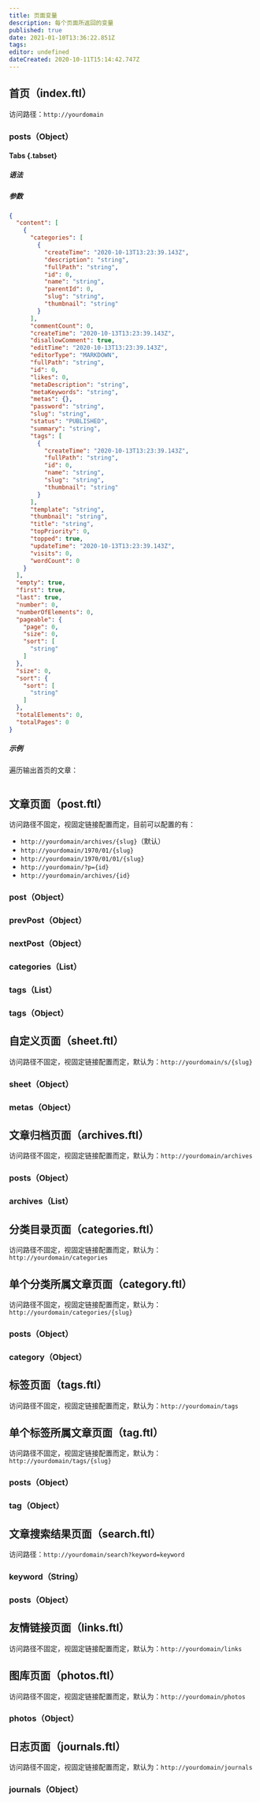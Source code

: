 ```yaml
---
title: 页面变量
description: 每个页面所返回的变量
published: true
date: 2021-01-10T13:36:22.851Z
tags: 
editor: undefined
dateCreated: 2020-10-11T15:14:42.747Z
---
```


## 首页（index.ftl）

访问路径：`http://yourdomain`

### posts（Object）

#### Tabs {.tabset}
##### 语法

##### 参数

```json
{
  "content": [
    {
      "categories": [
        {
          "createTime": "2020-10-13T13:23:39.143Z",
          "description": "string",
          "fullPath": "string",
          "id": 0,
          "name": "string",
          "parentId": 0,
          "slug": "string",
          "thumbnail": "string"
        }
      ],
      "commentCount": 0,
      "createTime": "2020-10-13T13:23:39.143Z",
      "disallowComment": true,
      "editTime": "2020-10-13T13:23:39.143Z",
      "editorType": "MARKDOWN",
      "fullPath": "string",
      "id": 0,
      "likes": 0,
      "metaDescription": "string",
      "metaKeywords": "string",
      "metas": {},
      "password": "string",
      "slug": "string",
      "status": "PUBLISHED",
      "summary": "string",
      "tags": [
        {
          "createTime": "2020-10-13T13:23:39.143Z",
          "fullPath": "string",
          "id": 0,
          "name": "string",
          "slug": "string",
          "thumbnail": "string"
        }
      ],
      "template": "string",
      "thumbnail": "string",
      "title": "string",
      "topPriority": 0,
      "topped": true,
      "updateTime": "2020-10-13T13:23:39.143Z",
      "visits": 0,
      "wordCount": 0
    }
  ],
  "empty": true,
  "first": true,
  "last": true,
  "number": 0,
  "numberOfElements": 0,
  "pageable": {
    "page": 0,
    "size": 0,
    "sort": [
      "string"
    ]
  },
  "size": 0,
  "sort": {
    "sort": [
      "string"
    ]
  },
  "totalElements": 0,
  "totalPages": 0
}
```

##### 示例

遍历输出首页的文章：

```html

```

## 文章页面（post.ftl）

访问路径不固定，视固定链接配置而定，目前可以配置的有：

- `http://yourdomain/archives/{slug}`（默认）
- `http://yourdomain/1970/01/{slug}`
- `http://yourdomain/1970/01/01/{slug}`
- `http://yourdomain/?p={id}`
- `http://yourdomain/archives/{id}`

### post（Object）

### prevPost（Object）

### nextPost（Object）

### categories（List）

### tags（List）

### tags（Object）

## 自定义页面（sheet.ftl）

访问路径不固定，视固定链接配置而定，默认为：`http://yourdomain/s/{slug}`

### sheet（Object）

### metas（Object）

## 文章归档页面（archives.ftl）

访问路径不固定，视固定链接配置而定，默认为：`http://yourdomain/archives`

### posts（Object）

### archives（List）

## 分类目录页面（categories.ftl）

访问路径不固定，视固定链接配置而定，默认为：`http://yourdomain/categories`

## 单个分类所属文章页面（category.ftl）

访问路径不固定，视固定链接配置而定，默认为：`http://yourdomain/categories/{slug}`

### posts（Object）

### category（Object）

## 标签页面（tags.ftl）

访问路径不固定，视固定链接配置而定，默认为：`http://yourdomain/tags`

## 单个标签所属文章页面（tag.ftl）

访问路径不固定，视固定链接配置而定，默认为：`http://yourdomain/tags/{slug}`

### posts（Object）

### tag（Object）

## 文章搜索结果页面（search.ftl）

访问路径：`http://yourdomain/search?keyword=keyword`

### keyword（String）

### posts（Object）

## 友情链接页面（links.ftl）

访问路径不固定，视固定链接配置而定，默认为：`http://yourdomain/links`

## 图库页面（photos.ftl）

访问路径不固定，视固定链接配置而定，默认为：`http://yourdomain/photos`

### photos（Object）

## 日志页面（journals.ftl）

访问路径不固定，视固定链接配置而定，默认为：`http://yourdomain/journals`

### journals（Object）